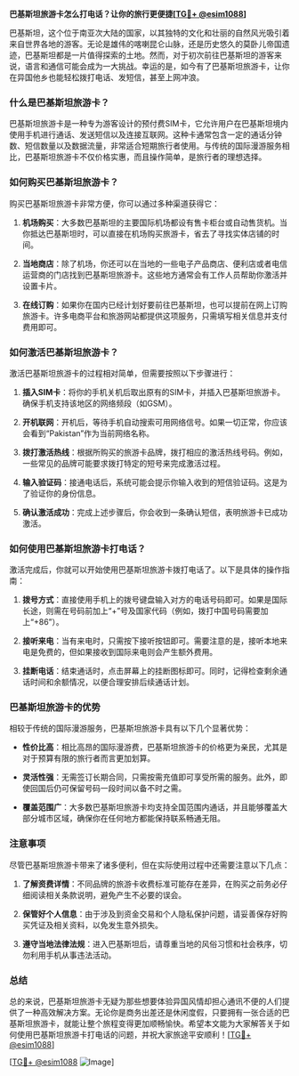 **巴基斯坦旅游卡怎么打电话？让你的旅行更便捷[[TG💪+ @esim1088](https://t.me/s/esim1088)]**

巴基斯坦，这个位于南亚次大陆的国家，以其独特的文化和壮丽的自然风光吸引着来自世界各地的游客。无论是雄伟的喀喇昆仑山脉，还是历史悠久的莫卧儿帝国遗迹，巴基斯坦都是一片值得探索的土地。然而，对于初次前往巴基斯坦的游客来说，语言和通信可能会成为一大挑战。幸运的是，如今有了巴基斯坦旅游卡，让你在异国他乡也能轻松拨打电话、发短信，甚至上网冲浪。

### 什么是巴基斯坦旅游卡？

巴基斯坦旅游卡是一种专为游客设计的预付费SIM卡，它允许用户在巴基斯坦境内使用手机进行通话、发送短信以及连接互联网。这种卡通常包含一定的通话分钟数、短信数量以及数据流量，非常适合短期旅行者使用。与传统的国际漫游服务相比，巴基斯坦旅游卡不仅价格实惠，而且操作简单，是旅行者的理想选择。

### 如何购买巴基斯坦旅游卡？

购买巴基斯坦旅游卡非常方便，你可以通过多种渠道获得它：

1. **机场购买**：大多数巴基斯坦的主要国际机场都设有售卡柜台或自动售货机。当你抵达巴基斯坦时，可以直接在机场购买旅游卡，省去了寻找实体店铺的时间。
   
2. **当地商店**：除了机场，你还可以在当地的一些电子产品商店、便利店或者电信运营商的门店找到巴基斯坦旅游卡。这些地方通常会有工作人员帮助你激活并设置卡片。

3. **在线订购**：如果你在国内已经计划好要前往巴基斯坦，也可以提前在网上订购旅游卡。许多电商平台和旅游网站都提供这项服务，只需填写相关信息并支付费用即可。

### 如何激活巴基斯坦旅游卡？

激活巴基斯坦旅游卡的过程相对简单，但需要按照以下步骤进行：

1. **插入SIM卡**：将你的手机关机后取出原有的SIM卡，并插入巴基斯坦旅游卡。确保手机支持该地区的网络频段（如GSM）。

2. **开机联网**：开机后，等待手机自动搜索可用网络信号。如果一切正常，你应该会看到“Pakistan”作为当前网络名称。

3. **拨打激活热线**：根据所购买的旅游卡品牌，拨打相应的激活热线号码。例如，一些常见的品牌可能要求拨打特定的短号来完成激活过程。

4. **输入验证码**：接通电话后，系统可能会提示你输入收到的短信验证码。这是为了验证你的身份信息。

5. **确认激活成功**：完成上述步骤后，你会收到一条确认短信，表明旅游卡已成功激活。

### 如何使用巴基斯坦旅游卡打电话？

激活完成后，你就可以开始使用巴基斯坦旅游卡拨打电话了。以下是具体的操作指南：

1. **拨号方式**：直接使用手机上的拨号键盘输入对方的电话号码即可。如果是国际长途，则需在号码前加上“+”号及国家代码（例如，拨打中国号码需要加上“+86”）。

2. **接听来电**：当有来电时，只需按下接听按钮即可。需要注意的是，接听本地来电是免费的，但如果接收到国际来电则会产生额外费用。

3. **挂断电话**：结束通话时，点击屏幕上的挂断图标即可。同时，记得检查剩余通话时间和余额情况，以便合理安排后续通话计划。

### 巴基斯坦旅游卡的优势

相较于传统的国际漫游服务，巴基斯坦旅游卡具有以下几个显著优势：

- **性价比高**：相比高昂的国际漫游费，巴基斯坦旅游卡的价格更为亲民，尤其是对于预算有限的旅行者而言更加划算。
  
- **灵活性强**：无需签订长期合同，只需按需充值即可享受所需的服务。此外，即使回国后仍可保留号码一段时间以备不时之需。

- **覆盖范围广**：大多数巴基斯坦旅游卡均支持全国范围内通话，并且能够覆盖大部分城市区域，确保你在任何地方都能保持联系畅通无阻。

### 注意事项

尽管巴基斯坦旅游卡带来了诸多便利，但在实际使用过程中还需要注意以下几点：

1. **了解资费详情**：不同品牌的旅游卡收费标准可能存在差异，在购买之前务必仔细阅读相关条款说明，避免产生不必要的误会。

2. **保管好个人信息**：由于涉及到资金交易和个人隐私保护问题，请妥善保存好购买凭证及相关资料，以免发生意外损失。

3. **遵守当地法律法规**：进入巴基斯坦后，请尊重当地的风俗习惯和社会秩序，切勿利用手机从事违法活动。

### 总结

总的来说，巴基斯坦旅游卡无疑为那些想要体验异国风情却担心通讯不便的人们提供了一种高效解决方案。无论你是商务出差还是休闲度假，只要拥有一张合适的巴基斯坦旅游卡，就能让整个旅程变得更加顺畅愉快。希望本文能为大家解答关于如何使用巴基斯坦旅游卡打电话的问题，并祝大家旅途平安顺利！[[TG💪+ @esim1088](https://t.me/s/esim1088)]

[[TG💪+ @esim1088](https://t.me/s/esim1088) ![Image](https://i.postimg.cc/4NQfJmqS/Snipaste-2025-05-13-00-14-12.png)]